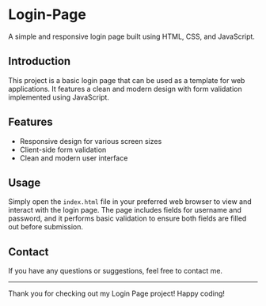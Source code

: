 # Login-Page

A simple and responsive login page built using HTML, CSS, and JavaScript.

## Introduction

This project is a basic login page that can be used as a template for web applications. It features a clean and modern design with form validation implemented using JavaScript.

## Features

- Responsive design for various screen sizes
- Client-side form validation
- Clean and modern user interface

## Usage

Simply open the `index.html` file in your preferred web browser to view and interact with the login page. The page includes fields for username and password, and it performs basic validation to ensure both fields are filled out before submission.

## Contact

If you have any questions or suggestions, feel free to contact me.

---

Thank you for checking out my Login Page project! Happy coding!
